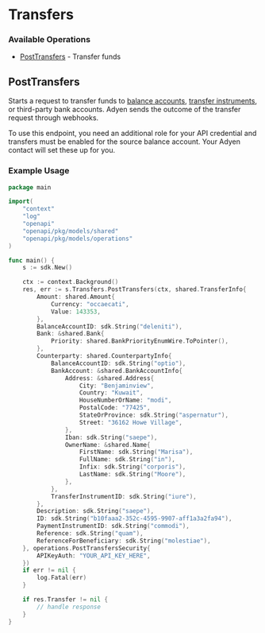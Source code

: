 # Transfers

### Available Operations

* [PostTransfers](#posttransfers) - Transfer funds

## PostTransfers

Starts a request to transfer funds to [balance accounts](https://docs.adyen.com/api-explorer/#/balanceplatform/latest/post/balanceAccounts), [transfer instruments](https://docs.adyen.com/api-explorer/#/legalentity/latest/post/transferInstruments), or third-party bank accounts. Adyen sends the outcome of the transfer request through webhooks.

To use this endpoint, you need an additional role for your API credential and transfers must be enabled for the source balance account. Your Adyen contact will set these up for you.

### Example Usage

```go
package main

import(
	"context"
	"log"
	"openapi"
	"openapi/pkg/models/shared"
	"openapi/pkg/models/operations"
)

func main() {
    s := sdk.New()

    ctx := context.Background()
    res, err := s.Transfers.PostTransfers(ctx, shared.TransferInfo{
        Amount: shared.Amount{
            Currency: "occaecati",
            Value: 143353,
        },
        BalanceAccountID: sdk.String("deleniti"),
        Bank: &shared.Bank{
            Priority: shared.BankPriorityEnumWire.ToPointer(),
        },
        Counterparty: shared.CounterpartyInfo{
            BalanceAccountID: sdk.String("optio"),
            BankAccount: &shared.BankAccountInfo{
                Address: &shared.Address{
                    City: "Benjaminview",
                    Country: "Kuwait",
                    HouseNumberOrName: "modi",
                    PostalCode: "77425",
                    StateOrProvince: sdk.String("aspernatur"),
                    Street: "36162 Howe Village",
                },
                Iban: sdk.String("saepe"),
                OwnerName: &shared.Name{
                    FirstName: sdk.String("Marisa"),
                    FullName: sdk.String("in"),
                    Infix: sdk.String("corporis"),
                    LastName: sdk.String("Moore"),
                },
            },
            TransferInstrumentID: sdk.String("iure"),
        },
        Description: sdk.String("saepe"),
        ID: sdk.String("b10faaa2-352c-4595-9907-aff1a3a2fa94"),
        PaymentInstrumentID: sdk.String("commodi"),
        Reference: sdk.String("quam"),
        ReferenceForBeneficiary: sdk.String("molestiae"),
    }, operations.PostTransfersSecurity{
        APIKeyAuth: "YOUR_API_KEY_HERE",
    })
    if err != nil {
        log.Fatal(err)
    }

    if res.Transfer != nil {
        // handle response
    }
}
```
